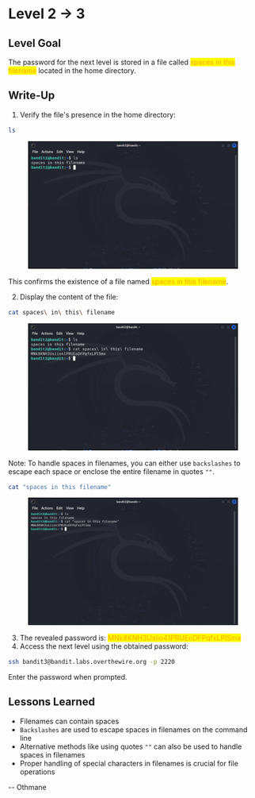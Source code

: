 # Level 2 → 3

## Level Goal

The password for the next level is stored in a file called <mark style="color:orange;">spaces in this filename</mark> located in the home directory.



## Write-Up

1. Verify the file's presence in the home directory:

```sh
ls
```

<figure><img src="../../../../.gitbook/assets/image (4) (1) (1) (1) (1) (1) (1).png" alt="ls"><figcaption></figcaption></figure>

This confirms the existence of a file named <mark style="color:orange;">spaces in this filename</mark>.

2. Display the content of the file:

```sh
cat spaces\ in\ this\ filename
```

<figure><img src="../../../../.gitbook/assets/image (1) (1) (1) (1) (1) (1) (1) (1) (1) (1) (1) (1) (1) (1) (1).png" alt="cat spaces\ in\ this\ filename"><figcaption></figcaption></figure>

Note: To handle spaces in filenames, you can either use `backslashes` to escape each space or enclose the entire filename in quotes `""`.

```sh
cat "spaces in this filename"
```

<figure><img src="../../../../.gitbook/assets/image (5) (1) (1) (1).png" alt="cat &#x22;spaces in this filename&#x22;"><figcaption></figcaption></figure>

3. The revealed password is: <mark style="color:orange;">MNk8KNH3Usiio41PRUEoDFPqfxLPlSmx</mark>
4. Access the next level using the obtained password:

```sh
ssh bandit3@bandit.labs.overthewire.org -p 2220
```

Enter the password when prompted.



## Lessons Learned

* Filenames can contain spaces
* `Backslashes` are used to escape spaces in filenames on the command line
* Alternative methods like using quotes `""` can also be used to handle spaces in filenames
* Proper handling of special characters in filenames is crucial for file operations



\-- Othmane



